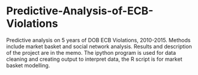 # Predictive-Analysis-of-ECB-Violations

Predictive analysis on 5 years of DOB ECB Violations, 2010-2015. Methods include market basket and social network analysis. Results and description of the project are in the memo. The ipython program is used for data cleaning and creating output to interpret data, the R script is for market basket modelling.
